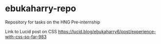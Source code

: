 # ebukaharry-repo
Repository for tasks on the HNG Pre-internship

Link to Lucid post on CSS https://lucid.blog/ebukaharry6/post/experience-with-css-so-far-983
